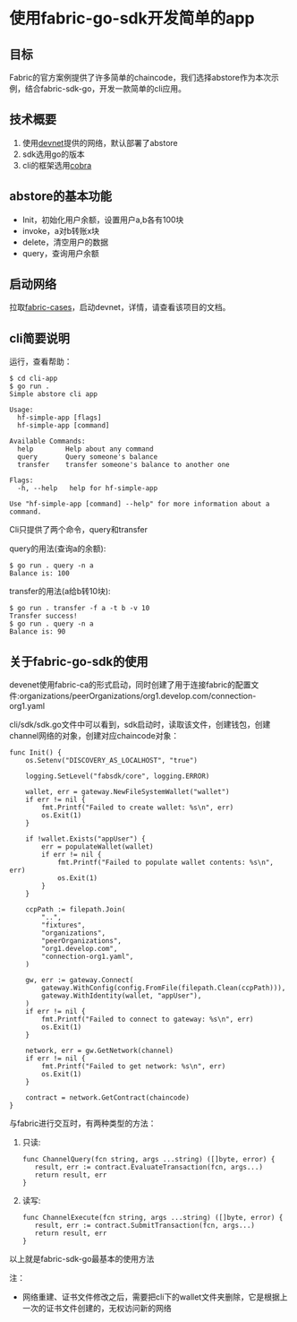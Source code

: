 # 使用fabric-go-sdk开发简单的app

## 目标
Fabric的官方案例提供了许多简单的chaincode，我们选择abstore作为本次示例，结合fabric-sdk-go，开发一款简单的cli应用。

## 技术概要
1. 使用[devnet](https://github.com/stephenwu2020/fabric-cases/tree/master/devnet)提供的网络，默认部署了abstore
2. sdk选用go的版本
3. cli的框架选用[cobra](github.com/spf13/cobra)

## abstore的基本功能
- Init，初始化用户余额，设置用户a,b各有100块
- invoke，a对b转账x块
- delete，清空用户的数据
- query，查询用户余额

## 启动网络
拉取[fabric-cases](https://github.com/stephenwu2020/fabric-cases.git)，启动devnet，详情，请查看该项目的文档。
   
## cli简要说明
运行，查看帮助：
```
$ cd cli-app
$ go run .
Simple abstore cli app

Usage:
  hf-simple-app [flags]
  hf-simple-app [command]

Available Commands:
  help        Help about any command
  query       Query someone's balance
  transfer    transfer someone's balance to another one

Flags:
  -h, --help   help for hf-simple-app

Use "hf-simple-app [command] --help" for more information about a command.
```
Cli只提供了两个命令，query和transfer

query的用法(查询a的余额):
```
$ go run . query -n a
Balance is: 100
```

transfer的用法(a给b转10块):
```
$ go run . transfer -f a -t b -v 10
Transfer success!
$ go run . query -n a
Balance is: 90
```

## 关于fabric-go-sdk的使用
devenet使用fabric-ca的形式启动，同时创建了用于连接fabric的配置文件:organizations/peerOrganizations/org1.develop.com/connection-org1.yaml

cli/sdk/sdk.go文件中可以看到，sdk启动时，读取该文件，创建钱包，创建channel网络的对象，创建对应chaincode对象：
```
func Init() {
	os.Setenv("DISCOVERY_AS_LOCALHOST", "true")

	logging.SetLevel("fabsdk/core", logging.ERROR)

	wallet, err = gateway.NewFileSystemWallet("wallet")
	if err != nil {
		fmt.Printf("Failed to create wallet: %s\n", err)
		os.Exit(1)
	}

	if !wallet.Exists("appUser") {
		err = populateWallet(wallet)
		if err != nil {
			fmt.Printf("Failed to populate wallet contents: %s\n", err)
			os.Exit(1)
		}
	}

	ccpPath := filepath.Join(
		"..",
		"fixtures",
		"organizations",
		"peerOrganizations",
		"org1.develop.com",
		"connection-org1.yaml",
	)

	gw, err := gateway.Connect(
		gateway.WithConfig(config.FromFile(filepath.Clean(ccpPath))),
		gateway.WithIdentity(wallet, "appUser"),
	)
	if err != nil {
		fmt.Printf("Failed to connect to gateway: %s\n", err)
		os.Exit(1)
	}

	network, err = gw.GetNetwork(channel)
	if err != nil {
		fmt.Printf("Failed to get network: %s\n", err)
		os.Exit(1)
	}

	contract = network.GetContract(chaincode)
}
```

与fabric进行交互时，有两种类型的方法：
1. 只读:
   ```
   func ChannelQuery(fcn string, args ...string) ([]byte, error) {
      result, err := contract.EvaluateTransaction(fcn, args...)
      return result, err
   }
   ```
2. 读写:
   ```
   func ChannelExecute(fcn string, args ...string) ([]byte, error) {
      result, err := contract.SubmitTransaction(fcn, args...)
      return result, err
   }
   ```

以上就是fabric-sdk-go最基本的使用方法

注：
- 网络重建、证书文件修改之后，需要把cli下的wallet文件夹删除，它是根据上一次的证书文件创建的，无权访问新的网络
